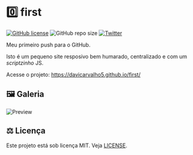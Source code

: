 # 0️⃣ first
[![GitHub license](https://img.shields.io/github/license/DaviCarvalho5/first?color=f78fb3&style=for-the-badge)](https://github.com/DaviCarvalho5/first/blob/master/LICENSE)
![GitHub repo size](https://img.shields.io/github/repo-size/DaviCarvalho5/first?color=%23f78fb3&label=Tamanho%20do%20reposit%C3%B3rio&style=for-the-badge)
[![Twitter](https://img.shields.io/twitter/url?color=f78fb3&style=for-the-badge&url=https%3A%2F%2Ftwitter.com%2Fbatata_alien)](https://twitter.com/intent/tweet?text=Wow:&url=https%3A%2F%2Fgithub.com%2FDaviCarvalho5%2Ffirst)

Meu primeiro push para o GitHub.

Isto é um pequeno site resposivo bem humarado, centralizado e com um _scriptzinho_ JS.

Acesse o projeto: https://davicarvalho5.github.io/first/

## 🖼 Galeria
![Preview](https://i.imgur.com/chwHjyx.png)

## ⚖ Licença
Este projeto está sob licença MIT. Veja [LICENSE](https://github.com/DaviCarvalho5/first/blob/master/LICENSE).

